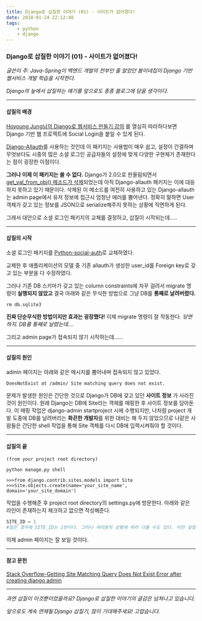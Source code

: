 ```yaml
---
title: Django로 삽질한 이야기 (01) - 사이트가 없어졌다! 
date: 2018-01-24 22:12:48
tags:
    - python
    - django
---
```


### Django로 삽질한 이야기 (01) - 사이트가 없어졌다! 
*글쓴이 주: Java-Spring이 백엔드 개발의 전부인 줄 알았던 봄이네집이 Django 기반 웹서비스 개발 학습을 시작한다.*

*Django의 늪에서 삽질하는 얘기를 앞으로도 종종 블로그에 담을 생각이다.*

---
#### 삽질의 배경

[Hoyoung Jung님의 Django로 웹서비스 만들기 강의](https://www.inflearn.com/course/django-%ED%8C%8C%EC%9D%B4%EC%8D%AC-%EC%9E%A5%EA%B3%A0-%EA%B0%95%EC%A2%8C/) 를 열심히 따라하다보면 Django 기반 웹 프로젝트에 Social Login을 붙일 수 있게 된다. 

[Django-Allauth](https://github.com/pennersr/django-allauth)를 사용하는 것인데 이 패키지는 사용법이 매우 쉽고, 설정이 간결하며 무엇보다도 시중의 많은 소셜 로그인 공급자들의 설정에 맞게 다양한 구현체가 존재한다는 점이 굉장한 이점이다. 

**그러나 이제 이 패키지는 쓸 수 없다.** Django가 2.0으로 판올림되면서 [get_val_from_obj() 메소드가 삭제](https://code.djangoproject.com/ticket/24716)되었는데 아직 Django-allauth 패키지는 이에 대응하지 못하고 있기 때문이다. 삭제된 이 메소드를 여전히 사용하고 있는 Django-allauth는 admin page에서 유저 정보에 접근시 엄청난 에러를 뿜어낸다. 정확히 말하면 User 객체가 갖고 있는 정보를 JSON으로 serialize해주지 못하는 상황에 직면하게 된다. 

그래서 대안으로 소셜 로그인 패키지의 교체를 결정하고, 삽질이 시작되는데..... 

---
#### 삽질의 시작

소셜 로그인 패키지를 [Python-social-auth](https://github.com/python-social-auth/social-app-django)로 교체하였다. 

교체한 후 애플리케이션의 모델 중 기존 allauth가 생성한 user_id를 Foreign key로 갖고 있는 부분을 다 수정하였다. 

그러나 기존 DB 스키마가 갖고 있는 column constraints에 자꾸 걸려서 migrate 명령이 **실행되지 않았고** 결국 아래와 같은 무식한 방법으로 그냥 DB를 **통째로 날려버렸다.**

```Shell
rm db.sqlite3
```

**진짜 단순무식한 방법이지만 효과는 굉장했다!** 이제 migrate 명령이 잘 작동한다. *당연하지. DB를 통째로 날렸는데....*

그리고 admin page가 접속되지 않기 시작하는데......

---
#### 삽질의 원인

admin 페이지는 아래와 같은 메시지를 뿜어내며 접속되지 않고 있었다. 

```
DoesNotExist at /admin/ Site matching query does not exist.
```

문제가 발생한 원인은 간단한 것으로 Django가 DB에 갖고 있던 **사이트 정보** 가 사라진 것이 원인이다. 원래 Django는 DB에 Site라는 객체를 매핑한 후 사이트 정보를 담아둔다. 이 매핑 작업은 django-admin startproject 시에 수행되지만, 나처럼 project 개발 도중에 DB를 날려버리는 **화끈한 개발자**를 위한 대비는 해 두지 않았으므로 나같은 사람들은 간단한 shell 작업을 통해 Site 객체를 다시 DB에 입력시켜줘야 할 것이다. 

---
#### 삽질의 끝

```Shell
(from your project root directory)

python manage.py shell

>>>from django.contrib.sites.models import Site
>>>Site.objects.create(name='your_site_name', domain='your_site_domain')
```

작업을 수행해준 후 project root directory의 settings.py에 방문한다. 아래와 같은 라인이 존재하는지 체크하고 없으면 작성해준다. 

```Python
SITE_ID = 1
#많은 경우에 SITE_ID는 1번이다. 그러나 여러분의 상황에 따라 다를 수도 있다. 이런 설정은 알아서 잘 하자. 
```

이제 admin 페이지는 잘 보일 것이다. 

---
#### 참고 문헌 

[Stack Overflow-Getting Site Matching Query Does Not Exist Error after creating django admin](https://stackoverflow.com/questions/11476210/getting-site-matching-query-does-not-exist-error-after-creating-django-admin)

---

*과연 삽질이 이것뿐이었을까요? Django로 삽질한 이야기의 글감은 넘쳐나고 있습니다.*

*앞으로도 계속 연재될 Django 삽질기, 많이 기대해주세요! 고맙습니다.*



